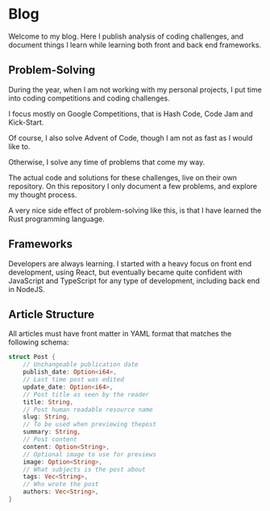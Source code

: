 # Blog

Welcome to my blog. Here I publish analysis of coding challenges, and document things I learn while learning both front and back end frameworks.

## Problem-Solving

During the year, when I am not working with my personal projects, I put time into coding competitions and coding challenges.

I focus mostly on Google Competitions, that is Hash Code, Code Jam and Kick-Start.

Of course, I also solve Advent of Code, though I am not as fast as I would like to.

Otherwise, I solve any time of problems that come my way.

The actual code and solutions for these challenges, live on their own repository. On this repository I only document a few problems, and explore my thought process.

A very nice side effect of problem-solving like this, is that I have learned the Rust programming language.

## Frameworks

Developers are always learning. I started with a heavy focus on front end development, using React, but eventually became quite confident with JavaScript and TypeScript for any type of development, including back end in NodeJS.

## Article Structure

All articles must have front matter in YAML format that matches the following schema:

```rust
struct Post {
    // Unchangeable publication date
    publish_date: Option<i64>,
    // Last time post was edited
    update_date: Option<i64>,
    // Post title as seen by the reader
    title: String,
    // Post human readable resource name
    slug: String,
    // To be used when previewing thepost
    summary: String,
    // Post content
    content: Option<String>,
    // Optional image to use for previews
    image: Option<String>,
    // What subjects is the post about
    tags: Vec<String>,
    // Who wrote the post
    authors: Vec<String>,
}
```
